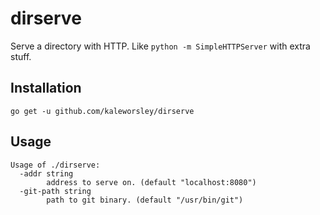 # dirserve

Serve a directory with HTTP. Like `python -m SimpleHTTPServer` with extra stuff.

## Installation

```
go get -u github.com/kaleworsley/dirserve
```

## Usage

    Usage of ./dirserve:
      -addr string
            address to serve on. (default "localhost:8080")
      -git-path string
            path to git binary. (default "/usr/bin/git")

